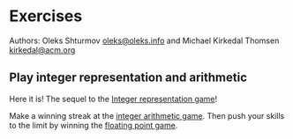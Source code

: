 # Exercises

Authors: Oleks Shturmov <oleks@oleks.info> and Michael Kirkedal
Thomsen <kirkedal@acm.org>

## Play integer representation and arithmetic

Here it is! The sequel to the [Integer representation
game](http://topps.diku.dk/compsys/integers.html)!

Make a winning streak at the [integer arithmetic
game](http://topps.diku.dk/compsys/integer-arithmetic.html). Then push
your skills to the limit by winning the [floating point
game](http://topps.diku.dk/compsys/floating-point.html).
